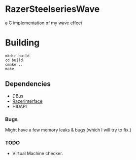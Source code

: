 # RazerSteelseriesWave
a C implementation of my wave effect

# Building
```shell
mkdir build
cd build
cmake ..
make
```


## Dependencies 
- DBus
- [RazerInterface](https://github.com/Coolio4691/RazerInterface)
- HIDAPI

### Bugs
Might have a few memory leaks & bugs (which I will try to fix.)

### TODO
- Virtual Machine checker.